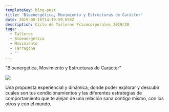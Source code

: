 ```yaml
---
templateKey: blog-post
title: 'Bioenergética, Movimiento y Estructuras de Carácter'
date: 2019-08-16T14:19:59.055Z
description: Ciclo de Talleres Psicocorporales 2019/20
tags:
  - Talleres
  - Bioenergética
  - Movimiento
  - Tarragona
  - ''
---
```

"Bioenergética, Movimiento y Estructuras de Carácter"

![](/img/bioenergetica-y-movimiento.jpg)

Una propuesta  experiencial y dinámica, donde poder explorar y descubir cuales son tus condicionamientos y las diferentes estrategias de comportamiento que te alejan de una relación sana contigo mismo, con los otros y con el mundo.
